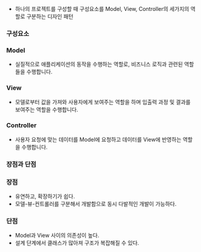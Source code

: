 
- 하나의 프로젝트를 구성할 때 구성요소를 Model, View, Controller의 세가지의 역할로 구분하는 디자인 패턴

### 구성요소

### Model

- 실질적으로 애플리케이션의 동작을 수행하는 역할로, 비즈니스 로직과 관련된 역할들을 수행합니다.

### View

- 모델로부터 값을 가져와 사용자에게 보여주는 역할을 하며 입출력 과정 및 결과를 보여주는 역할을 수행합니다.

### Controller

- 사용자 요청에 맞는 데이터를 Model에 요청하고 데이터를 View에 반영하는 역할을 수행합니다.

### 장점과 단점

### 장점

- 유연하고, 확장하기가 쉽다.
- 모델-뷰-컨트롤러를 구분해서 개발함으로 동시 다발적인 개발이 가능하다.

### 단점

- Model과 View 사이의 의존성이 높다.
- 설계 단계에서 클래스가 많아져 구조가 복잡해질 수 있다.